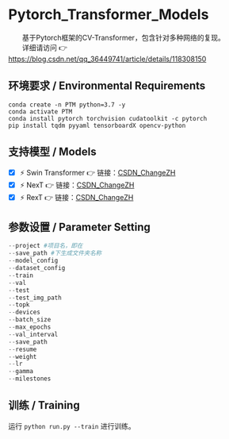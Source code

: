 # Pytorch_Transformer_Models
&emsp;&emsp;基于Pytorch框架的CV-Transformer，包含针对多种网络的复现。  
&emsp;&emsp;详细请访问 👉 https://blog.csdn.net/qq_36449741/article/details/118308150

## 环境要求 / Environmental Requirements  
```
conda create -n PTM python=3.7 -y  
conda activate PTM  
conda install pytorch torchvision cudatoolkit -c pytorch  
pip install tqdm pyyaml tensorboardX opencv-python  
```

## 支持模型 / Models
- [x]  ⚡ Swin Transformer 👉   链接：[CSDN_ChangeZH](https://blog.csdn.net/qq_36449741/article/details/118439062?spm=1001.2014.3001.5501)
- [x]  ⚡ NexT 👉   链接：[CSDN_ChangeZH](https://blog.csdn.net/qq_36449741/article/details/118308866?spm=1001.2014.3001.5501)
- [x]  ⚡ RexT 👉   链接：[CSDN_ChangeZH](https://blog.csdn.net/qq_36449741/article/details/118309006?spm=1001.2014.3001.5501)

## 参数设置 / Parameter Setting  

```python
--project #项目名，即在
--save_path #下生成文件夹名称
--model_config
--dataset_config
--train
--val
--test
--test_img_path
--topk
--devices
--batch_size
--max_epochs
--val_interval
--save_path
--resume
--weight
--lr
--gamma
--milestones
```

## 训练 / Training  

运行  ` python run.py --train `  进行训练。  
